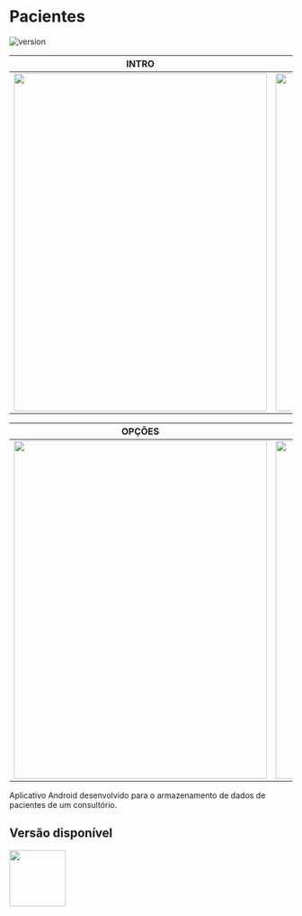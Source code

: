 # Pacientes

![version](https://img.shields.io/badge/version-1.0.0-blue.svg)

| INTRO | MENU |
| --- | --- |
|<img src="https://uploaddeimagens.com.br/images/001/970/148/original/1.png" width="450" height="600" /> | <img src="https://uploaddeimagens.com.br/images/001/970/150/original/2.png" width="450" height="600" />

| OPÇÕES | EDIÇÃO |
| --- | --- |
|<img src="https://uploaddeimagens.com.br/images/001/970/154/original/9.png" width="450" height="600" /> | <img src="https://uploaddeimagens.com.br/images/001/970/152/original/8.png" width="450" height="600" />


Aplicativo Android desenvolvido para o armazenamento de dados de pacientes de um consultório.

## Versão disponível

<img src="https://logodownload.org/wp-content/uploads/2015/05/android-logo-4.png" width="100" height="100" />
